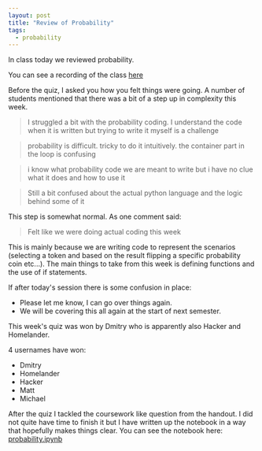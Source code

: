 ```yaml
---
layout: post
title: "Review of Probability"
tags:
  - probability
---
```


In class today we reviewed probability.

You can see a recording of the class [here](https://cardiff.cloud.panopto.eu/Panopto/Pages/Viewer.aspx?id=aad30b32-807b-4d3c-92db-b21600a57e0b)

Before the quiz, I asked you how you felt things were going. A number of
students mentioned that there was a bit of a step up in complexity this week.

> I struggled a bit with the probability coding.
> I understand the code when it is written but trying to write it myself is a challenge

> probability is difficult. tricky to do it intuitively. the container part in
> the loop is confusing

> i know what probability code we are meant to write but i have no clue what it
> does and how to use it

> Still a bit confused about the actual python language and the logic behind some of it

This step is somewhat normal. As one comment said:

> Felt like we were doing actual coding this week

This is mainly because we are writing code to represent the scenarios
(selecting a token and based on the result flipping a specific probability coin
etc...). The main things to take from this week is defining functions and the
use of if statements.

If after today's session there is some confusion in place:

- Please let me know, I can go over things again.
- We will be covering this all again at the start of next semester.

This week's quiz was won by Dmitry who is apparently also Hacker and Homelander.

4 usernames have won:

- Dmitry
- Homelander
- Hacker
- Matt
- Michael

After the quiz I tackled the coursework like question from the handout. I did
not quite have time to finish it but I have written up the notebook in a way
that hopefully makes things clear.
You can see the notebook here:
[probability.ipynb]({{site.baseurl}}/assets/nbs/2024-2025/probability-review.ipynb)

